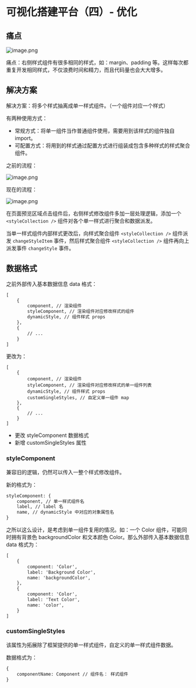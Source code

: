 # 可视化搭建平台（四）- 优化

## 痛点

![image.png](https://i.loli.net/2021/04/07/3bTfUoiZunrGFed.png)

痛点：右侧样式组件有很多相同的样式，如：margin、padding 等。这样每次都重复开发相同样式，不仅浪费时间和精力，而且代码量也会大大增多。

## 解决方案

解决方案：将多个样式抽离成单一样式组件。（一个组件对应一个样式）

有两种使用方式：

- 常规方式：将单一组件当作普通组件使用，需要用到该样式的组件独自 import。
- 可配置方式：将用到的样式通过配置方式进行组装成包含多种样式的样式聚合组件。

之前的流程：

![image.png](https://i.loli.net/2021/03/27/X2rnp8xLQRBjlgb.png)

现在的流程：

![image.png](https://i.loli.net/2021/04/07/lETSNrIJ5Hci8xk.png)

在页面预览区域点击组件后，右侧样式修改组件多加一层处理逻辑，添加一个 `<styleCollection />` 组件对各个单一样式进行聚合和数据派发。

当单一样式组件内部样式更改后，向样式聚合组件 `<styleCollection />` 组件派发 `changeStyleItem` 事件，然后样式聚合组件 `<styleCollection />` 组件再向上派发事件 `changeStyle` 事件。

## 数据格式

之前外部传入基本数据信息 data 格式：

```txt
[
    {
        component, // 渲染组件
        styleComponent, // 渲染组件对应修改样式的组件
        dynamicStyle, // 组件样式 props
    },
    {
 		// ...       
    }
]
```

更改为：

```
[
    {
        component, // 渲染组件
        styleComponent, // 渲染组件对应修改样式的单一组件列表
        dynamicStyle, // 组件样式 props
        customSingleStyles, // 自定义单一组件 map
    },
    {
 		// ...       
    }
]
```

- 更改 styleComponent 数据格式
- 新增 customSingleStyles 属性

### styleComponent

兼容旧的逻辑，仍然可以传入一整个样式修改组件。

新的格式为：

```txt
styleComponent: {
    component, // 单一样式组件名
    label, // label 名
    name, // dynamicStyle 中对应的对象属性名
}
```

之所以这么设计，是考虑到单一组件复用的情况。如：一个 Color 组件，可能同时拥有背景色 backgroundColor 和文本颜色 Color。那么外部传入基本数据信息 data 格式为：

```txt
[
    {
        component: 'Color',
        label: 'Background Color',
        name: 'backgroundColor',
    },
    {
        component: 'Color',
        label: 'Text Color',
        name: 'color',
    }
]
```

### customSingleStyles 

该属性为拓展除了框架提供的单一样式组件，自定义的单一样式组件数据。

数据格式为：

```txt
{
    componentName: Component // 组件名： 样式组件
}
```




